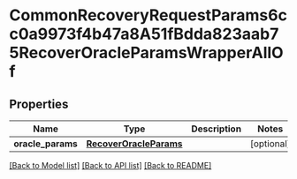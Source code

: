 # CommonRecoveryRequestParams6cc0a9973f4b47a8A51fBdda823aab75RecoverOracleParamsWrapperAllOf


## Properties
Name | Type | Description | Notes
------------ | ------------- | ------------- | -------------
**oracle_params** | [**RecoverOracleParams**](RecoverOracleParams.md) |  | [optional] 

[[Back to Model list]](../README.md#documentation-for-models) [[Back to API list]](../README.md#documentation-for-api-endpoints) [[Back to README]](../README.md)


